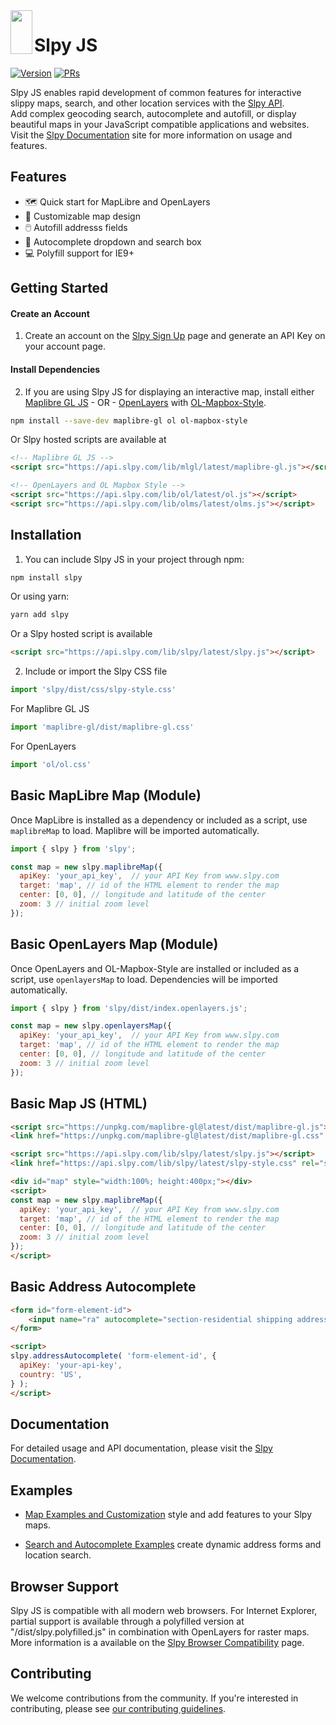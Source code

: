 <img src="https://www.slpy.com/img/slpy-logo.svg" align="left" width="35px" height="70px">

# Slpy JS

[![Version](https://img.shields.io/npm/v/slpy?style=flat)](https://www.npmjs.com/package/slpy) [![PRs](https://img.shields.io/badge/PRs-welcome-brightgreen.svg?style=flat)](CONTRIBUTING.md)

Slpy JS enables rapid development of common features for interactive slippy maps, search, and other location services with the [Slpy API](https://www.slpy.com).  
Add complex geocoding search, autocomplete and autofill, or display beautiful maps in your JavaScript compatible applications and websites.  
Visit the [Slpy Documentation](https://www.slpy.com/docs) site for more information on usage and features.

## Features

- 🗺️ Quick start for MapLibre and OpenLayers
- 🎨 Customizable map design
- 🖱️  Autofill addresss fields
- 📍  Autocomplete dropdown and search box
- 💻 Polyfill support for IE9+

## Getting Started

#### Create an Account
1. Create an account on the [Slpy Sign Up](https://www.slpy.com/users/join) page and generate an API Key on your account page.

#### Install Dependencies
2. If you are using Slpy JS for displaying an interactive map, install either [Maplibre GL JS](https://github.com/maplibre/maplibre-gl-js) - OR - [OpenLayers](https://github.com/openlayers/openlayers) with [OL-Mapbox-Style](https://github.com/openlayers/ol-mapbox-style).

```bash
npm install --save-dev maplibre-gl ol ol-mapbox-style
```
Or Slpy hosted scripts are available at
```html
<!-- Maplibre GL JS -->
<script src="https://api.slpy.com/lib/mlgl/latest/maplibre-gl.js"></script>
```
```html
<!-- OpenLayers and OL Mapbox Style -->
<script src="https://api.slpy.com/lib/ol/latest/ol.js"></script>
<script src="https://api.slpy.com/lib/olms/latest/olms.js"></script>
``` 
## Installation

1. You can include Slpy JS in your project through npm:

```bash
npm install slpy
```

Or using yarn:

```bash
yarn add slpy
```

Or a Slpy hosted script is available
```html
<script src="https://api.slpy.com/lib/slpy/latest/slpy.js"></script>
```

2. Include or import the Slpy CSS file
```javascript
import 'slpy/dist/css/slpy-style.css'
```
For Maplibre GL JS
```javascript
import 'maplibre-gl/dist/maplibre-gl.css'
```
For OpenLayers
```javascript
import 'ol/ol.css'
```

## Basic MapLibre Map (Module)

Once MapLibre is installed as a dependency or included as a script, use `maplibreMap` to load.  Maplibre will be imported automatically.
```javascript
import { slpy } from 'slpy';

const map = new slpy.maplibreMap({
  apiKey: 'your_api_key',  // your API Key from www.slpy.com
  target: 'map', // id of the HTML element to render the map
  center: [0, 0], // longitude and latitude of the center
  zoom: 3 // initial zoom level
});
```

## Basic OpenLayers Map (Module)

Once OpenLayers and OL-Mapbox-Style are installed or included as a script, use `openlayersMap` to load.  Dependencies will be imported automatically.
```javascript
import { slpy } from 'slpy/dist/index.openlayers.js';

const map = new slpy.openlayersMap({
  apiKey: 'your_api_key',  // your API Key from www.slpy.com
  target: 'map', // id of the HTML element to render the map
  center: [0, 0], // longitude and latitude of the center
  zoom: 3 // initial zoom level
});
```
## Basic Map JS (HTML)

```html
<script src="https://unpkg.com/maplibre-gl@latest/dist/maplibre-gl.js"></script>
<link href="https://unpkg.com/maplibre-gl@latest/dist/maplibre-gl.css" rel="stylesheet" />

<script src="https://api.slpy.com/lib/slpy/latest/slpy.js"></script>
<link href="https://api.slpy.com/lib/slpy/latest/slpy-style.css" rel="stylesheet">

<div id="map" style="width:100%; height:400px;"></div>
<script>
const map = new slpy.maplibreMap({
  apiKey: 'your_api_key',  // your API Key from www.slpy.com
  target: 'map', // id of the HTML element to render the map
  center: [0, 0], // longitude and latitude of the center
  zoom: 3 // initial zoom level
});
</script>
```

## Basic Address Autocomplete

```html
<form id="form-element-id">
	<input name="ra" autocomplete="section-residential shipping address-line1">
</form>

<script>
slpy.addressAutocomplete( 'form-element-id', {
  apiKey: 'your-api-key',
  country: 'US',
} );
</script>
```

## Documentation

For detailed usage and API documentation, please visit the [Slpy Documentation](https://www.slpy.com/docs).

## Examples

- [Map Examples and Customization](https://www.slpy.com/docs/map-customization) style and add features to your Slpy maps.

- [Search and Autocomplete Examples](https://www.slpy.com/docs/search-examples) create dynamic address forms and location search.

## Browser Support

Slpy JS is compatible with all modern web browsers. For Internet Explorer, partial support is available through a polyfilled version at "/dist/slpy.polyfilled.js" in combination with OpenLayers for raster maps.  More information is a available on the [Slpy Browser Compatibility](https://www.slpy.com/docs/browser-compatibility) page.

## Contributing

We welcome contributions from the community. If you're interested in contributing, please see [our contributing guidelines](https://github.com/Slpy-API/Slpy-JS/CONTRIBUTING.md).